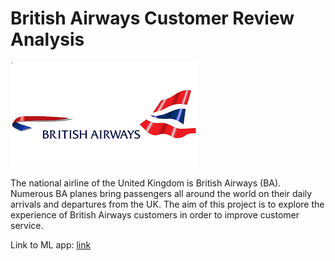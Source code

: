 # British Airways Customer Review Analysis

![British Airways Logo](images/brit_image.png)

The national airline of the United Kingdom is British Airways (BA). 
Numerous BA planes bring passengers all around the world on their daily 
arrivals and departures from the UK. The aim of this project is to explore
the experience of British Airways customers in order to improve customer service.

Link to ML app: [link](https://sentalyzer-app.onrender.com/gradio/)

